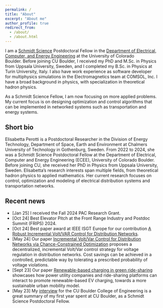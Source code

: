 ```yaml
---
permalink: /
title: "About"
excerpt: "About me"
author_profile: true
redirect_from: 
  - /about/
  - /about.html
---
```


I am a [Schmidt Science](https://schmidtsciencefellows.org/) Postdoctoral Fellow in the [Department of Electrical, Computer, and Energy Engineering](https://www.colorado.edu/ecee/) at the University of Colorado Boulder. Before joining CU Boulder, I received my PhD and M.Sc. in Physics from Uppsala University, Sweden, and I completed my B.Sc. in Physics at Turin University, Italy. I also have work experience as software developer for multiphysics simulations in the Electromagnetics team at COMSOL, Inc. I have a broad background in physics, with specialization in theoretical hadron physics. 

As a Schmidt Science Fellow, I am now focusing on more applied problems. My current focus is on designing optimization and control algorithms that can be implemented in networked systems such as transportation and energy systems. 

Short bio
------
Elisabetta Perotti is a Postdoctoral Researcher in the Division of Energy Technology, Department of Space, Earth and Environment at
Chalmers University of Technology in Gothenburg, Sweden. From 2022 to 2024, she was a Schmidt Science Postdoctoral Fellow at the
Department of Electrical, Computer and Energy Engineering (ECEE), University of Colorado Boulder. Before joining CU, she received her PhD in Physics from Uppsala University, Sweden. Elisabetta’s research interests span multiple fields, from theoretical hadron physics to applied mathematics. Her current research focuses on control, optimization and modeling of electrical distribution systems and transportation networks.

Recent news
------
- \[Jan 25\] I received the Fall 2024 PAC Research Grant.
- \[Oct 24\] Best Elevator Pitch at the Front Range Industry and Postdoc Summit (FRIPS) 2024.
- \[Oct 24\] Best paper award at IEEE ISGT Europe for our contribution [A Robust Incremental Volt/VAR Control for Distribution Networks](https://orbi.uliege.be/handle/2268/322798). 
- \[May 24\] Our paper [Incremental Volt/Var Control for Distribution Networks via Chance-Constrained Optimization](https://arxiv.org/pdf/2405.02511) proposes a decentralized,  incremental Volt/Var control strategy for voltage regulation in distribution networks. Cost savings can be achieved in a controlled, predictable way by tolerating a prescribed probability of voltage violations.
- \[Sept 23\] Our paper [Renewable-based charging in green ride-sharing](https://www.nature.com/articles/s41598-023-42042-z) showcases how power utility companies and ride-sharing platforms can interact to promote renewable-based EV charging, towards a more sustainable urban mobility model.
- \[May 23\] My [interview](https://www.colorado.edu/engineering/2023/05/24/cu-boulder-postdoc-leads-research-decarbonization-transportation-sector-through-ev-ride) for the CU Boulder College of Engineering is a great summary of my first year spent at CU Boulder, as a Schmidt Science Postdoctoral Fellow.


